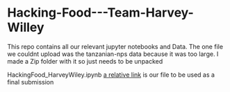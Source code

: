 # Hacking-Food---Team-Harvey-Willey

This repo contains all our relevant jupyter notebooks and Data. The one file we couldnt upload was the tanzanian-nps data because it was too large. I made a Zip folder with it so just needs to be unpacked

HackingFood_HarveyWiley.ipynb [a relative link](HackingFood_HarveyWiley.ipynb) is our file to be used as a final submission
